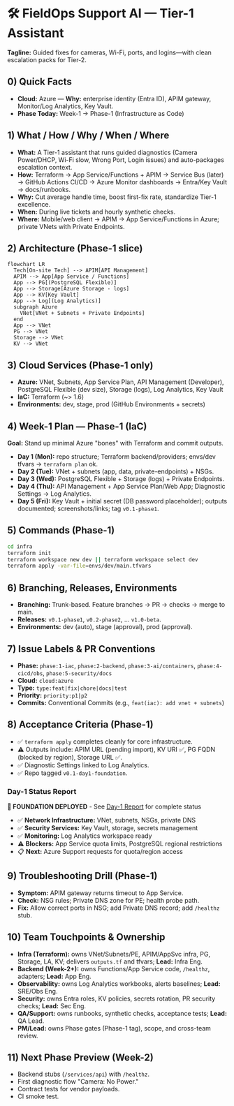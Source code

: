 # 🛠️ FieldOps Support AI — Tier-1 Assistant

**Tagline:** Guided fixes for cameras, Wi-Fi, ports, and logins—with clean escalation packs for Tier-2.

## 0) Quick Facts
- **Cloud:** Azure — **Why:** enterprise identity (Entra ID), APIM gateway, Monitor/Log Analytics, Key Vault.
- **Phase Today:** Week-1 → Phase-1 (Infrastructure as Code)

## 1) What / How / Why / When / Where
- **What:** A Tier-1 assistant that runs guided diagnostics (Camera Power/DHCP, Wi-Fi slow, Wrong Port, Login issues) and auto-packages escalation context.
- **How:** Terraform → App Service/Functions + APIM → Service Bus (later) → GitHub Actions CI/CD → Azure Monitor dashboards → Entra/Key Vault → docs/runbooks.
- **Why:** Cut average handle time, boost first-fix rate, standardize Tier-1 excellence.
- **When:** During live tickets and hourly synthetic checks.
- **Where:** Mobile/web client → APIM → App Service/Functions in Azure; private VNets with Private Endpoints.

## 2) Architecture (Phase-1 slice)
```mermaid
flowchart LR
  Tech[On-site Tech] --> APIM[API Management]
  APIM --> App[App Service / Functions]
  App --> PG[(PostgreSQL Flexible)]
  App --> Storage[Azure Storage - logs]
  App --> KV[Key Vault]
  App --> Log[(Log Analytics)]
  subgraph Azure
    VNet[VNet + Subnets + Private Endpoints]
  end
  App --> VNet
  PG --> VNet
  Storage --> VNet
  KV --> VNet
```

## 3) Cloud Services (Phase-1 only)
- **Azure:** VNet, Subnets, App Service Plan, API Management (Developer), PostgreSQL Flexible (dev size), Storage (logs), Log Analytics, Key Vault
- **IaC:** Terraform (~> 1.6)
- **Environments:** dev, stage, prod (GitHub Environments + secrets)

## 4) Week-1 Plan — Phase-1 (IaC)
**Goal:** Stand up minimal Azure "bones" with Terraform and commit outputs.

- **Day 1 (Mon):** repo structure; Terraform backend/providers; envs/dev tfvars → `terraform plan` ok.
- **Day 2 (Tue):** VNet + subnets (app, data, private-endpoints) + NSGs.
- **Day 3 (Wed):** PostgreSQL Flexible + Storage (logs) + Private Endpoints.
- **Day 4 (Thu):** API Management + App Service Plan/Web App; Diagnostic Settings → Log Analytics.
- **Day 5 (Fri):** Key Vault + initial secret (DB password placeholder); outputs documented; screenshots/links; tag `v0.1-phase1`.

## 5) Commands (Phase-1)
```bash
cd infra
terraform init
terraform workspace new dev || terraform workspace select dev
terraform apply -var-file=envs/dev/main.tfvars
```

## 6) Branching, Releases, Environments
- **Branching:** Trunk-based. Feature branches → PR → checks → merge to main.
- **Releases:** `v0.1-phase1`, `v0.2-phase2`, ... `v1.0-beta`.
- **Environments:** dev (auto), stage (approval), prod (approval).

## 7) Issue Labels & PR Conventions
- **Phase:** `phase:1-iac`, `phase:2-backend`, `phase:3-ai/containers`, `phase:4-cicd/obs`, `phase:5-security/docs`
- **Cloud:** `cloud:azure`
- **Type:** `type:feat|fix|chore|docs|test`
- **Priority:** `priority:p1|p2`
- **Commits:** Conventional Commits (e.g., `feat(iac): add vnet + subnets`)

## 8) Acceptance Criteria (Phase-1)
- ✅ `terraform apply` completes cleanly for core infrastructure.
- ⚠️ Outputs include: APIM URL (pending import), KV URI ✅, PG FQDN (blocked by region), Storage URL ✅.
- ✅ Diagnostic Settings linked to Log Analytics.
- ✅ Repo tagged `v0.1-day1-foundation`.

### Day-1 Status Report
**🎉 FOUNDATION DEPLOYED** - See [Day-1 Report](docs/deployment-reports/day-1/) for complete status
- ✅ **Network Infrastructure:** VNet, subnets, NSGs, private DNS
- ✅ **Security Services:** Key Vault, storage, secrets management  
- ✅ **Monitoring:** Log Analytics workspace ready
- ⚠️ **Blockers:** App Service quota limits, PostgreSQL regional restrictions
- 📋 **Next:** Azure Support requests for quota/region access

## 9) Troubleshooting Drill (Phase-1)
- **Symptom:** APIM gateway returns timeout to App Service.
- **Check:** NSG rules; Private DNS zone for PE; health probe path.
- **Fix:** Allow correct ports in NSG; add Private DNS record; add `/healthz` stub.

## 10) Team Touchpoints & Ownership
- **Infra (Terraform):** owns VNet/Subnets/PE, APIM/AppSvc infra, PG, Storage, LA, KV; delivers `outputs.tf` and tfvars; **Lead:** Infra Eng.
- **Backend (Week-2+):** owns Functions/App Service code, `/healthz`, adapters; **Lead:** App Eng.
- **Observability:** owns Log Analytics workbooks, alerts baselines; **Lead:** SRE/Obs Eng.
- **Security:** owns Entra roles, KV policies, secrets rotation, PR security checks; **Lead:** Sec Eng.
- **QA/Support:** owns runbooks, synthetic checks, acceptance tests; **Lead:** QA Lead.
- **PM/Lead:** owns Phase gates (Phase-1 tag), scope, and cross-team review.

## 11) Next Phase Preview (Week-2)
- Backend stubs (`/services/api`) with `/healthz`.
- First diagnostic flow "Camera: No Power."
- Contract tests for vendor payloads.
- CI smoke test.
